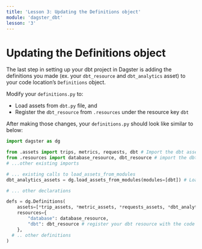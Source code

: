 ```yaml
---
title: 'Lesson 3: Updating the Definitions object'
module: 'dagster_dbt'
lesson: '3'
---
```


# Updating the Definitions object

The last step in setting up your dbt project in Dagster is adding the definitions you made (ex. your `dbt_resource` and `dbt_analytics` asset) to your code location’s `Definitions` object.

Modify your `definitions.py` to:

- Load assets from `dbt.py` file, and
- Register the `dbt_resource` from `.resources` under the resource key `dbt`

After making those changes, your `definitions.py` should look like similar to below:

```python
import dagster as dg

from .assets import trips, metrics, requests, dbt # Import the dbt assets
from .resources import database_resource, dbt_resource # import the dbt resource
# ...other existing imports

# ... existing calls to load_assets_from_modules
dbt_analytics_assets = dg.load_assets_from_modules(modules=[dbt]) # Load the assets from the file

# ... other declarations

defs = dg.Definitions(
    assets=[*trip_assets, *metric_assets, *requests_assets, *dbt_analytics_assets], # Add the dbt assets to your code location
    resources={
        "database": database_resource,
        "dbt": dbt_resource # register your dbt resource with the code location
    },
  # .. other definitions
)
```
